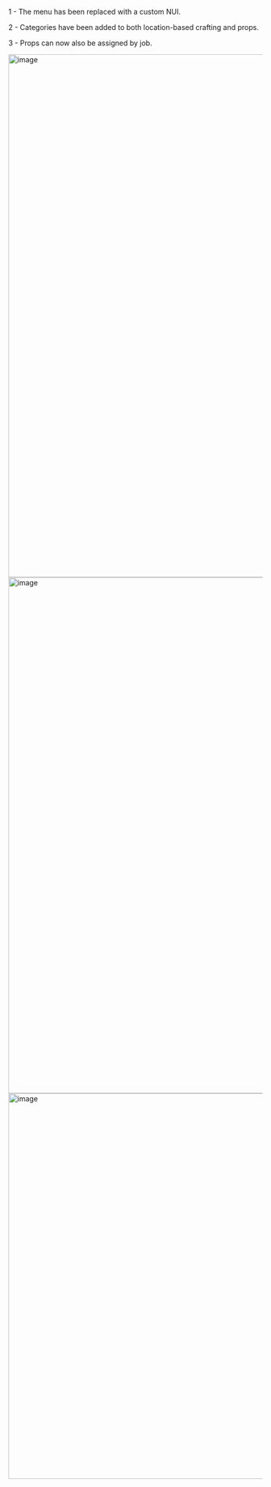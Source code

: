 1 - The menu has been replaced with a custom NUI.

2 - Categories have been added to both location-based crafting and props.

3 - Props can now also be assigned by job.

<img width="1489" height="1035" alt="image" src="https://github.com/user-attachments/assets/0911d443-4390-4084-a0ce-9eb67bffe96d" />

<img width="1320" height="1021" alt="image" src="https://github.com/user-attachments/assets/ab993c16-575f-4ade-97e2-2d2cb319ec82" />

<img width="728" height="763" alt="image" src="https://github.com/user-attachments/assets/79bd98f9-819a-4cce-973e-48a0a14859ce" />
